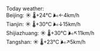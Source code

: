 Today weather:  
Beijing: ☀️   🌡️+24°C 🌬️←4km/h  
Tianjin: ☀️   🌡️+30°C 🌬️↓15km/h  
Shijiazhuang: ☀️   🌡️+30°C 🌬️↖11km/h  
Tangshan: ☀️   🌡️+23°C 🌬️↗5km/h  
